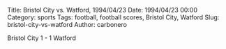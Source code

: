 Title: Bristol City vs. Watford, 1994/04/23
Date: 1994/04/23 00:00
Category: sports
Tags: football, football scores, Bristol City, Watford
Slug: bristol-city-vs-watford
Author: carbonero


Bristol City 1 - 1 Watford
